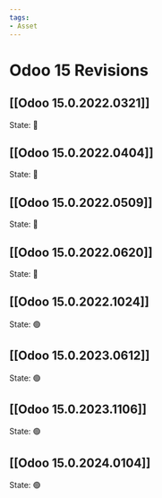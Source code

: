 ```yaml
---
tags:
- Asset
---
```

# Odoo 15 Revisions

## [[Odoo 15.0.2022.0321]]

State: 🔴
## [[Odoo 15.0.2022.0404]]

State: 🔴
## [[Odoo 15.0.2022.0509]]

State: 🔴
## [[Odoo 15.0.2022.0620]]

State: 🔴
## [[Odoo 15.0.2022.1024]]

State: 🟢
## [[Odoo 15.0.2023.0612]]

State: 🟢
## [[Odoo 15.0.2023.1106]]

State: 🟢
## [[Odoo 15.0.2024.0104]]

State: 🟢
